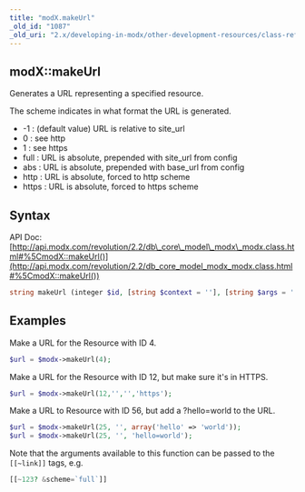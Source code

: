 ```yaml
---
title: "modX.makeUrl"
_old_id: "1087"
_old_uri: "2.x/developing-in-modx/other-development-resources/class-reference/modx/modx.makeurl"
---
```


##  modX::makeUrl 

 Generates a URL representing a specified resource.

 The scheme indicates in what format the URL is generated.

- -1 : (default value) URL is relative to site\_url
- 0 : see http
- 1 : see https
- full : URL is absolute, prepended with site\_url from config
- abs : URL is absolute, prepended with base\_url from config
- http : URL is absolute, forced to http scheme
- https : URL is absolute, forced to https scheme

##  Syntax 

 API Doc: [http://api.modx.com/revolution/2.2/db\_core\_model\_modx\_modx.class.html#%5CmodX::makeUrl()](http://api.modx.com/revolution/2.2/db_core_model_modx_modx.class.html#%5CmodX::makeUrl())

``` php 
string makeUrl (integer $id, [string $context = ''], [string $args = ''], [mixed $scheme = -1])

```

##  Examples 

 Make a URL for the Resource with ID 4.

``` php 
$url = $modx->makeUrl(4);

```

 Make a URL for the Resource with ID 12, but make sure it's in HTTPS.

``` php 
$url = $modx->makeUrl(12,'','','https');

```

 Make a URL to Resource with ID 56, but add a ?hello=world to the URL.

``` php 
$url = $modx->makeUrl(25, '', array('hello' => 'world'));
$url = $modx->makeUrl(25, '', 'hello=world');

```

 Note that the arguments available to this function can be passed to the `[[~link]]` tags, e.g.

``` php 
[[~123? &scheme=`full`]]

```